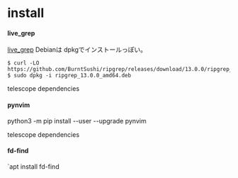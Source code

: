 # install

#### live_grep
[live_grep](https://github.com/BurntSushi/ripgrep)
Debianは dpkgでインストールっぽい。
```
$ curl -LO https://github.com/BurntSushi/ripgrep/releases/download/13.0.0/ripgrep_13.0.0_amd64.deb
$ sudo dpkg -i ripgrep_13.0.0_amd64.deb
```

telescope dependencies

#### pynvim
 python3 -m pip install --user --upgrade pynvim

telescope dependencies


#### fd-find
`apt install fd-find
